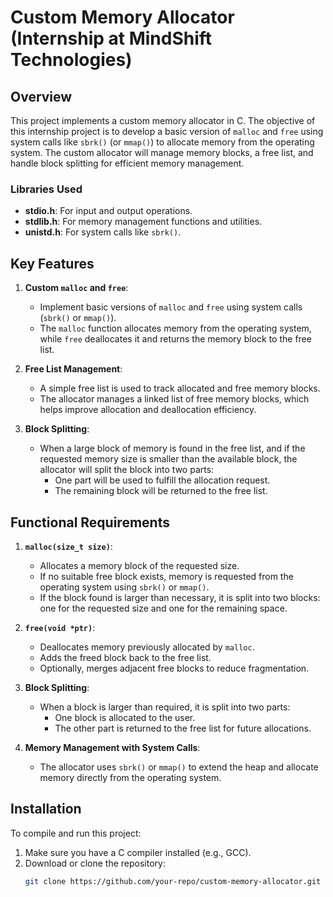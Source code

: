 # Custom Memory Allocator (Internship at MindShift Technologies)

## Overview

This project implements a custom memory allocator in C. The objective of this internship project is to develop a basic version of `malloc` and `free` using system calls like `sbrk()` (or `mmap()`) to allocate memory from the operating system. The custom allocator will manage memory blocks, a free list, and handle block splitting for efficient memory management.

### Libraries Used
- **stdio.h**: For input and output operations.
- **stdlib.h**: For memory management functions and utilities.
- **unistd.h**: For system calls like `sbrk()`.

## Key Features

1. **Custom `malloc` and `free`**:
   - Implement basic versions of `malloc` and `free` using system calls (`sbrk()` or `mmap()`).
   - The `malloc` function allocates memory from the operating system, while `free` deallocates it and returns the memory block to the free list.

2. **Free List Management**:
   - A simple free list is used to track allocated and free memory blocks.
   - The allocator manages a linked list of free memory blocks, which helps improve allocation and deallocation efficiency.

3. **Block Splitting**:
   - When a large block of memory is found in the free list, and if the requested memory size is smaller than the available block, the allocator will split the block into two parts:
     - One part will be used to fulfill the allocation request.
     - The remaining block will be returned to the free list.

## Functional Requirements

1. **`malloc(size_t size)`**:
   - Allocates a memory block of the requested size.
   - If no suitable free block exists, memory is requested from the operating system using `sbrk()` or `mmap()`.
   - If the block found is larger than necessary, it is split into two blocks: one for the requested size and one for the remaining space.

2. **`free(void *ptr)`**:
   - Deallocates memory previously allocated by `malloc`.
   - Adds the freed block back to the free list.
   - Optionally, merges adjacent free blocks to reduce fragmentation.

3. **Block Splitting**:
   - When a block is larger than required, it is split into two parts:
     - One block is allocated to the user.
     - The other part is returned to the free list for future allocations.

4. **Memory Management with System Calls**:
   - The allocator uses `sbrk()` or `mmap()` to extend the heap and allocate memory directly from the operating system.

## Installation

To compile and run this project:

1. Make sure you have a C compiler installed (e.g., GCC).
2. Download or clone the repository:
   ```bash
   git clone https://github.com/your-repo/custom-memory-allocator.git
